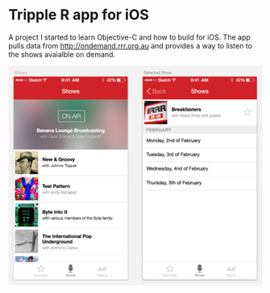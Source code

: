 # Tripple R app for iOS

A project I started to learn Objective-C and how to build for iOS. The app pulls data from http://ondemand.rrr.org.au and provides a way to listen to the shows avaialble on demand. 

![Screenshot](/docs/trippleR-screens.png)
